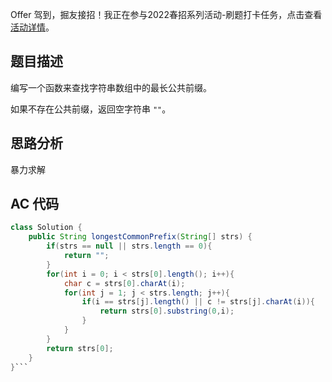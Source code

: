 Offer 驾到，掘友接招！我正在参与2022春招系列活动-刷题打卡任务，点击查看[活动详情](https://juejin.cn/post/7069661622012215309/ "https://juejin.cn/post/7069661622012215309/")。

## 题目描述

编写一个函数来查找字符串数组中的最长公共前缀。

如果不存在公共前缀，返回空字符串 `""`。

## 思路分析

暴力求解

## AC 代码

```java
class Solution {
    public String longestCommonPrefix(String[] strs) {
        if(strs == null || strs.length == 0){
            return "";
        }
        for(int i = 0; i < strs[0].length(); i++){
            char c = strs[0].charAt(i);
            for(int j = 1; j < strs.length; j++){
                if(i == strs[j].length() || c != strs[j].charAt(i)){
                    return strs[0].substring(0,i);
                }
            }
        }
        return strs[0];
    }
}```